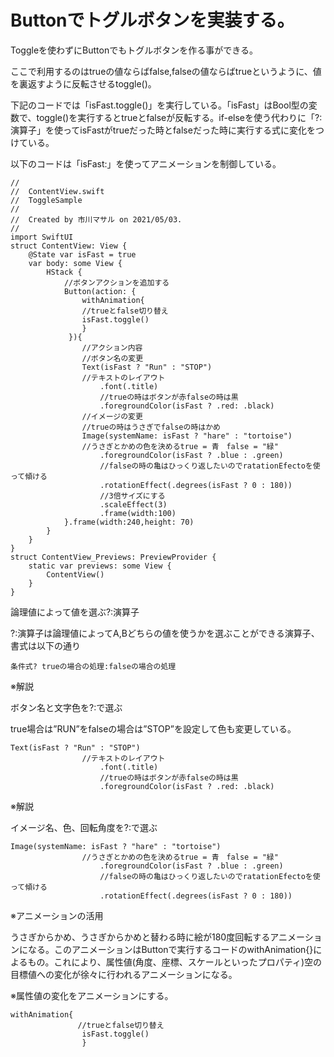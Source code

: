 # Buttonでトグルボタンを実装する。

Toggleを使わずにButtonでもトグルボタンを作る事ができる。

ここで利用するのはtrueの値ならばfalse,falseの値ならばtrueというように、値を裏返すように反転させるtoggle()。

下記のコードでは「isFast.toggle()」を実行している。「isFast」はBool型の変数で、toggle()を実行するとtrueとfalseが反転する。if-elseを使う代わりに「?:演算子」を使ってisFastがtrueだった時とfalseだった時に実行する式に変化をつけている。

以下のコードは「isFast:」を使ってアニメーションを制御している。

    //
    //  ContentView.swift
    //  ToggleSample
    //
    //  Created by 市川マサル on 2021/05/03.
    //
    import SwiftUI
    struct ContentView: View {
        @State var isFast = true
        var body: some View {
            HStack {
                //ボタンアクションを追加する
                Button(action: {
                    withAnimation{
                    //trueとfalse切り替え
                    isFast.toggle()
                    }
                 }){
                    //アクション内容
                    //ボタン名の変更
                    Text(isFast ? "Run" : "STOP")
                    //テキストのレイアウト
                        .font(.title)
                        //trueの時はボタンが赤falseの時は黒
                        .foregroundColor(isFast ? .red: .black)
                    //イメージの変更
                    //trueの時はうさぎでfalseの時はかめ
                    Image(systemName: isFast ? "hare" : "tortoise")
                    //うさぎとかめの色を決めるtrue = 青　false = "緑"
                        .foregroundColor(isFast ? .blue : .green)
                        //falseの時の亀はひっくり返したいのでratationEfectoを使って傾ける
                        .rotationEffect(.degrees(isFast ? 0 : 180))
                        //3倍サイズにする
                        .scaleEffect(3)
                        .frame(width:100)
                }.frame(width:240,height: 70)
            }
        }
    }
    struct ContentView_Previews: PreviewProvider {
        static var previews: some View {
            ContentView()
        }
    }

  

論理値によって値を選ぶ?:演算子

?:演算子は論理値によってA,Bどちらの値を使うかを選ぶことができる演算子、書式は以下の通り

  

    条件式? trueの場合の処理:falseの場合の処理

  

※解説

ボタン名と文字色を?:で選ぶ

true場合は”RUN”をfalseの場合は”STOP”を設定して色も変更している。

    Text(isFast ? "Run" : "STOP")
                    //テキストのレイアウト
                        .font(.title)
                        //trueの時はボタンが赤falseの時は黒
                        .foregroundColor(isFast ? .red: .black)

  

※解説

イメージ名、色、回転角度を?:で選ぶ

    Image(systemName: isFast ? "hare" : "tortoise")
                    //うさぎとかめの色を決めるtrue = 青　false = "緑"
                        .foregroundColor(isFast ? .blue : .green)
                        //falseの時の亀はひっくり返したいのでratationEfectoを使って傾ける
                        .rotationEffect(.degrees(isFast ? 0 : 180))

  

※アニメーションの活用

うさぎからかめ、うさぎからかめと替わる時に絵が180度回転するアニメーションになる。このアニメーションはButtonで実行するコードのwithAnimation{}によるもの。これにより、属性値(角度、座標、スケールといったプロパティ)空の目標値への変化が徐々に行われるアニメーションになる。

  

※属性値の変化をアニメーションにする。

    withAnimation{
                   //trueとfalse切り替え
                    isFast.toggle()
                    }